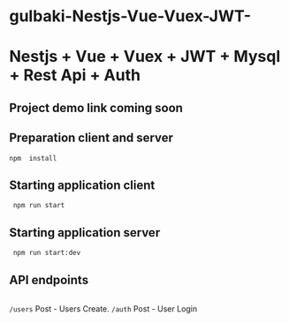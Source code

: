 # gulbaki-Nestjs-Vue-Vuex-JWT-

Nestjs + Vue + Vuex + JWT + Mysql + Rest Api + Auth
====================================================



Project demo link coming soon
------------

Preparation client and server
------------
```
npm  install
```

Starting application client
--------------------
```
 npm run start
```
Starting application server
--------------------
```
 npm run start:dev
```


API endpoints
--------------------
```

```


`/users` Post - Users Create.
`/auth`  Post - User Login


